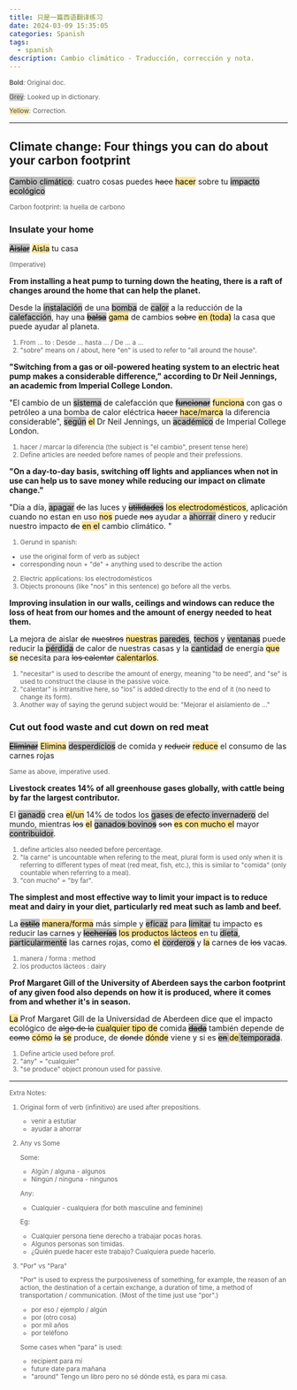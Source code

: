 ```yaml
---
title: 只是一篇西语翻译练习
date: 2024-03-09 15:35:05
categories: Spanish
tags:
  - spanish
description: Cambio climático - Traducción, corrección y nota. 
---
```

<small style="opacity: 0.7;">

**Bold**: Original doc. 

<mark style="background-color: #BCBCBC;">Grey</mark>: Looked up in dictionary. 

<mark style="background-color: #ffe599;">Yellow</mark>: Correction. 

</small>

--- 

## Climate change: Four things you can do about your carbon footprint

<mark style="background-color: #BCBCBC;">Cambio climático</mark>: cuatro cosas puedes ~~hace~~ <mark style="background-color: #ffe599;">hacer</mark> sobre tu <mark style="background-color: #BCBCBC;">impacto ecológico</mark>

<small style="opacity: 0.7;">
Carbon footprint: la huella de carbono
</small>

### Insulate your home

<mark style="background-color: #BCBCBC;">~~Aislar~~</mark> <mark style="background-color: #ffe599;">Aisla</mark> tu casa

<small style="opacity: 0.7;"> (Imperative) </small>

**From installing a heat pump to turning down the heating, there is a raft of changes around the home that can help the planet.**

Desde la <mark style="background-color: #BCBCBC;">instalación</mark> de una <mark style="background-color: #BCBCBC;">bomba</mark> de <mark style="background-color: #BCBCBC;">calor</mark> a la reducción de la <mark style="background-color: #BCBCBC;">calefacción</mark>, hay una <mark style="background-color: #BCBCBC;">~~balsa~~</mark> <mark style="background-color: #ffe599;">gama</mark> de cambios ~~sobre~~ <mark style="background-color: #ffe599;">en (toda)</mark> la casa que puede ayudar al planeta. 

<small style="opacity: 0.7;"> 

1. From ... to : Desde ... hasta ... / De ... a ... 
2. "sobre" means on / about, here "en" is used to refer to "all around the house". 

</small>

**"Switching from a gas or oil-powered heating system to an electric heat pump makes a considerable difference," according to Dr Neil Jennings, an academic from Imperial College London.**

"El cambio de un <mark style="background-color: #BCBCBC;">sistema</mark> de calefacción que <mark style="background-color: #BCBCBC;">~~funcionar~~</mark> <mark style="background-color: #ffe599;">funciona</mark> con gas o petróleo a una bomba de calor eléctrica ~~hacer~~ <mark style="background-color: #ffe599;">hace/marca</mark> la diferencia considerable", <mark style="background-color: #BCBCBC;">según</mark> <mark style="background-color: #ffe599;">el</mark> Dr Neil Jennings, un <mark style="background-color: #BCBCBC;">académico</mark> de Imperial College London. 

<small style="opacity: 0.7;"> 

1. hacer / marcar la diferencia (the subject is "el cambio", present tense here)
2. Define articles are needed before names of people and their prefessions. 

</small>

**"On a day-to-day basis, switching off lights and appliances when not in use can help us to save money while reducing our impact on climate change."**

"Día a día, <mark style="background-color: #BCBCBC;">apagar</mark> ~~de~~ las luces y <mark style="background-color: #BCBCBC;">~~utilidades~~</mark> <mark style="background-color: #ffe599;"> los electrodomésticos</mark>, aplicación cuando no estan en uso <mark style="background-color: #ffe599;">nos</mark> puede ~~nos~~ ayudar a <mark style="background-color: #BCBCBC;">ahorrar</mark> dinero y reducir nuestro impacto ~~de~~ <mark style="background-color: #ffe599;">en el</mark> cambio climático. "

<small style="opacity: 0.7;"> 

1. Gerund in spanish: 
  - use the original form of verb as subject
  - corresponding noun + "de" + anything used to describe the action 
2. Electric applications: los electrodomésticos
3. Objects pronouns (like "nos" in this sentence) go before all the verbs. 

</small>

**Improving insulation in our walls, ceilings and windows can reduce the loss of heat from our homes and the amount of energy needed to heat them.**

La mejora de aislar ~~de~~ ~~nuestros~~ <mark style="background-color: #ffe599;">nuestras</mark> <mark style="background-color: #BCBCBC;">paredes</mark>, <mark style="background-color: #BCBCBC;">techos</mark> y <mark style="background-color: #BCBCBC;">ventanas</mark> puede reducir la <mark style="background-color: #BCBCBC;">pérdida</mark> de calor de nuestras casas y la <mark style="background-color: #BCBCBC;">cantidad</mark> de energía <mark style="background-color: #ffe599;">que se</mark> necesita para ~~los calentar~~ <mark style="background-color: #ffe599;">calentarlos</mark>. 

<small style="opacity: 0.7;"> 

1. "necesitar" is used to describe the amount of energy, meaning "to be need", and "se" is used to construct the clause in the passive voice. 
2. "calentar" is intransitive here, so "los" is added directly to the end of it (no need to change its form). 
3. Another way of saying the gerund subject would be: "Mejorar el aislamiento de ..." 

</small>

###	Cut out food waste and cut down on red meat

<mark style="background-color: #BCBCBC;">~~Eliminar~~</mark> <mark style="background-color: #ffe599;">Elimina</mark> <mark style="background-color: #BCBCBC;">desperdicios</mark> de comida y ~~reducir~~ <mark style="background-color: #ffe599;">reduce</mark> el consumo de las carnes rojas

<small style="opacity: 0.7;"> Same as above, imperative used. </small>

**Livestock creates 14% of all greenhouse gases globally, with cattle being by far the largest contributor.**

El <mark style="background-color: #BCBCBC;">ganado</mark> crea <mark style="background-color: #ffe599;">el/un</mark> 14% de todos los <mark style="background-color: #BCBCBC;">gases de efecto invernadero</mark> del mundo, mientras ~~los~~ <mark style="background-color: #ffe599;">el</mark> <mark style="background-color: #BCBCBC;">ganado~~s~~ bovino~~s~~</mark> ~~son~~ <mark style="background-color: #ffe599;">es con mucho el</mark> mayor <mark style="background-color: #BCBCBC;">contribuidor</mark>. 

<small style="opacity: 0.7;"> 

1. define articles also needed before percentage. 
2. "la carne" is uncountable when refering to the meat, plural form is used only when it is referring to different types of meat (red meat, fish, etc.), this is similar to "comida" (only countable when referring to a meal). 
3. "con mucho" = "by far". 

</small>

**The simplest and most effective way to limit your impact is to reduce meat and dairy in your diet, particularly red meat such as lamb and beef.**

La <mark style="background-color: #BCBCBC;">~~estilo~~</mark> <mark style="background-color: #ffe599;">manera/forma</mark> más simple y <mark style="background-color: #BCBCBC;">eficaz</mark> para <mark style="background-color: #BCBCBC;">limitar</mark> tu impacto es reducir la~~s~~ carne~~s~~ y <mark style="background-color: #BCBCBC;">~~lecherías~~</mark> <mark style="background-color: #ffe599;">los productos lácteos</mark> en tu <mark style="background-color: #BCBCBC;">dieta</mark>, <mark style="background-color: #BCBCBC;">particularmente</mark> las carnes rojas, como <mark style="background-color: #ffe599;">el</mark> <mark style="background-color: #BCBCBC;">cordero~~s~~</mark> y <mark style="background-color: #ffe599;">la</mark> carne~~s~~ de ~~los~~ vaca~~s~~. 

<small style="opacity: 0.7;"> 

1. manera / forma : method
2. los productos lácteos : dairy

</small>

**Prof Margaret Gill of the University of Aberdeen says the carbon footprint of any given food also depends on how it is produced, where it comes from and whether it's in season.**

<mark style="background-color: #ffe599;">La</mark> Prof Margaret Gill de la Universidad de Aberdeen dice que el impacto ecológico de ~~algo de la~~ <mark style="background-color: #ffe599;">cualquier tipo de</mark> comida <mark style="background-color: #BCBCBC;">~~dada~~</mark> también depende de ~~como~~ <mark style="background-color: #ffe599;">cómo</mark> ~~la~~ <mark style="background-color: #ffe599;">se</mark> produce, de ~~donde~~ <mark style="background-color: #ffe599;">dónde</mark> viene y si es <mark style="background-color: #BCBCBC;">~~en~~ <mark style="background-color: #ffe599;"> de</mark> temporada</mark>. 

<small style="opacity: 0.7;"> 

1. Define article used before prof. 
2. "any" = "cualquier"
3. "se produce" object pronoun used for passive.

</small>

--- 

<small style="opacity: 0.7;"> 

Extra Notes:

1. Original form of verb (infinitivo) are used after prepositions. 
    - venir a estutiar
    - ayudar a ahorrar

2. Any vs Some

    Some: 
    - Algún / alguna  -  algunos
    - Ningún / ninguna  -  ningunos 

    Any: 
    - Cualquier -  cualquiera (for both masculine and feminine)

    Eg: 
    - Cualquier persona tiene derecho a trabajar pocas horas. 
    - Algunos personas son timidas. 
    - ¿Quién puede hacer este trabajo?
      Cualquiera puede hacerlo.     

3. "Por" vs "Para"

    "Por" is used to express the purposiveness of something, for example, the reason of an action, the destination of a certain exchange, a duration of time, a method of transportation / communication. (Most of the time just use "por".)
    - por eso / ejemplo / algún
    - por (otro cosa)
    - por mil años
    - por teléfono

    Some cases when "para" is used: 
    - recipient
        para mí
    - future date
        para mañana
    - "around"
        Tengo un libro pero no sé dónde está, es para mi casa.

</small>

